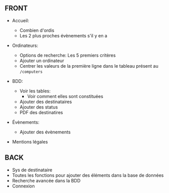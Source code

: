 ## FRONT
- Accueil:
    - Combien d'ordis
    - Les 2 plus proches évènements s'il y en a

- Ordinateurs:
    - Options de recherche: Les 5 premiers critères
    - Ajouter un ordinateur
    - Centrer les valeurs de la première ligne dans le tableau présent au `/computers`

- BDD:
    - Voir les tables:
        - Voir comment elles sont constituées
    - Ajouter des destinataires
    - Ajouter des status
    - PDF des destinatires

- Évènements:
    - Ajouter des évènements

- Mentions légales

## BACK
- Sys de destinataire
- Toutes les fonctions pour ajouter des éléments dans la base de données
- Recherche avancée dans la BDD
- Connexion